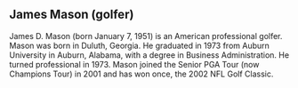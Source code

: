 ## James Mason (golfer)

James D. Mason (born January 7, 1951) is an American professional golfer.
Mason was born in Duluth, Georgia. He graduated in 1973 from Auburn University in Auburn, Alabama, with a degree in Business Administration. He turned professional in 1973.
Mason joined the Senior PGA Tour (now Champions Tour) in 2001 and has won once, the 2002 NFL Golf Classic.